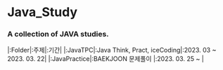 # Java_Study
### A collection of JAVA studies.
|:Folder|:주제|:기간|
|:JavaTPC|:Java Think, Pract, iceCoding|:2023. 03 ~ 2023. 03. 22|
|:JavaPractice|:BAEKJOON 문제풀이 |:2023. 03. 25 ~ |